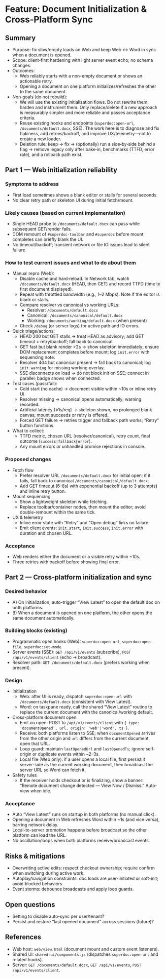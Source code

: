 # Feature: Document Initialization & Cross‑Platform Sync

## Summary
- Purpose: fix slow/empty loads on Web and keep Web ↔ Word in sync when a document is opened.
- Scope: client-first hardening with light server event echo; no schema changes.
- Outcomes:
  - Web reliably starts with a non-empty document or shows an actionable retry.
  - Opening a document on one platform initializes/refreshes the other to the same document.
- Non‑goals (do not rebuild):
  - We will use the existing initialization flows. Do not rewrite them; harden and instrument them. Only replace/delete if a new approach is measurably simpler and more reliable and passes acceptance criteria.
  - Reuse existing hooks and endpoints (`superdoc:open-url`, `/documents/default.docx`, SSE). The work here is to diagnose and fix flakiness, add retries/backoff, and improve UX/telemetry—not to create a new loader.
  - Deletion rule: keep → fix → (optionally) run a side‑by‑side behind a flag → remove legacy only after bake‑in, benchmarks (TTFD, error rate), and a rollback path exist.

## Part 1 — Web initialization reliability

### Symptoms to address
- First load sometimes shows a blank editor or stalls for several seconds.
- No clear retry path or skeleton UI during initial fetch/mount.

### Likely causes (based on current implementation)
- Single HEAD probe to `/documents/default.docx` can pass while subsequent GET/render fails.
- DOM remount of `#superdoc-toolbar` and `#superdoc` before mount completes can briefly blank the UI.
- No timeout/backoff; transient network or file IO issues lead to silent failure.

### How to test current issues and what to do about them
- Manual repro (Web):
  - Disable cache and hard‑reload. In Network tab, watch `/documents/default.docx` (HEAD, then GET) and record TTFD (time to first document displayed).
  - Repeat with throttled bandwidth (e.g., 1–2 Mbps). Note if the editor is blank or stalls.
  - Compare resolver vs canonical vs working URLs:
    - Resolver: `/documents/default.docx`
    - Canonical: `/documents/canonical/default.docx`
    - Working: `/documents/working/default.docx` (when present)
  - Check `/debug` (or server logs) for active path and IO errors.
- Quick triage/actions:
  - HEAD 200 but GET stalls → treat HEAD as advisory; add GET timeout + retry/backoff; fall back to canonical.
  - GET fast but blank render >2s → show skeleton immediately; ensure DOM replacement completes before mount; log `init.error` with sequencing note.
  - Resolver 404 but canonical present → fall back to canonical; log `init.warning` for missing working overlay.
  - SSE disconnects on load → do not block init on SSE; connect in parallel; badge shows when connected.
- Test cases (pass/fail):
  - Cold start (no cache) → document visible within ~10s or inline retry UI.
  - Resolver missing → canonical opens automatically; warning recorded.
  - Artificial latency (≥1s/req) → skeleton shown, no prolonged blank canvas; mount succeeds or retry is offered.
  - Forced GET failure → retries trigger and fallback path works; “Retry” button functions.
- What to collect:
  - TTFD metric, chosen URL (resolver/canonical), retry count, final outcome (`success|fallback|error`).
  - Any mount errors or unhandled promise rejections in console.

### Proposed changes
- Fetch flow
  - Prefer resolver URL `/documents/default.docx` for initial open; if it fails, fall back to canonical `/documents/canonical/default.docx`.
  - Add GET timeout (6–8s) with exponential backoff (up to 3 attempts) and inline retry button.
- Mount sequencing
  - Show a lightweight skeleton while fetching.
  - Replace toolbar/container nodes, then mount the editor; avoid double-remount within the same tick.
- UX & telemetry
  - Inline error state with “Retry” and “Open debug” links on failure.
  - Emit client events: `init.start`, `init.success`, `init.error` with duration and chosen URL.

### Acceptance
- Web renders either the document or a visible retry within ~10s.
- Three retries with backoff before showing final error.

## Part 2 — Cross‑platform initialization and sync

### Desired behavior
- A) On initialization, auto-trigger “View Latest” to open the default doc on both platforms.
- B) When a document is opened on one platform, the other opens the same document automatically.

### Building blocks (existing)
- Programmatic open hooks (Web): `superdoc:open-url`, `superdoc:open-file`, `superdoc:set-mode`.
- Server events (SSE): `GET /api/v1/events` (subscribe), `POST /api/v1/events/client` (echo → broadcast).
- Resolver path: `GET /documents/default.docx` (prefers working when present).

### Design
- Initialization
  - Web: after UI is ready, dispatch `superdoc:open-url` with `/documents/default.docx` (consistent with View Latest).
  - Word: on taskpane ready, call the shared “View Latest” routine to replace the current document with the canonical/working default.
- Cross-platform document open
  - Emit on open: POST to `/api/v1/events/client` with `{ type: 'documentOpened', url, origin: 'web'|'word', ts }`.
  - Receive: both platforms listen to SSE; when `documentOpened` arrives from the other origin and `url` differs from the current document, open that URL.
  - Loop guard: maintain `lastOpenedUrl` and `lastOpenedTs`; ignore self-origin or duplicate events within ~2–3s.
  - Local file (Web only): if a user opens a local file, first persist it server-side as the current working document, then broadcast the server URL so Word can fetch it.
- Safety rules
  - If the receiver holds checkout or is finalizing, show a banner: “Remote document change detected — View Now / Dismiss.” Auto-view when idle.

### Acceptance
- Auto “View Latest” runs on startup in both platforms (no manual click).
- Opening a document in Web refreshes Word within ~1s (and vice versa), barring network delay.
- Local-to-server promotion happens before broadcast so the other platform can load the URL.
- No oscillation/loops when both platforms receive/broadcast events.

## Risks & mitigations
- Overwriting active edits: respect checkout ownership; require confirm when switching during active work.
- Autoplay/navigation constraints: doc loads are user-initiated or soft-init; avoid blocked behaviors.
- Event storms: debounce broadcasts and apply loop guards.

## Open questions
- Setting to disable auto-sync per user/tenant?
- Persist and restore “last opened document” across sessions (future)?

## References
- Web host: `web/view.html` (document mount and custom event listeners).
- Shared UI: `shared-ui/components.js` (dispatches `superdoc:open-url` and related hooks).
- Server: `GET /documents/default.docx`, `GET /api/v1/events`, `POST /api/v1/events/client`.
